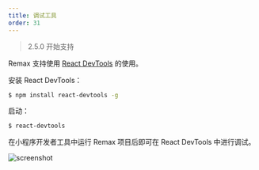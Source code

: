 ```yaml
---
title: 调试工具
order: 31
---
```


> 2.5.0 开始支持

Remax 支持使用 [React DevTools](https://reactjs.org/blog/2019/08/15/new-react-devtools.html) 的使用。

安装 React DevTools：

```bash
$ npm install react-devtools -g
```

启动：

```bash
$ react-devtools
```

在小程序开发者工具中运行 Remax 项目后即可在 React DevTools 中进行调试。


![screenshot](https://gw.alipayobjects.com/mdn/rms_b5fcc5/afts/img/A*5xt9TZIY3O4AAAAAAAAAAABkARQnAQ)
